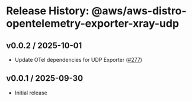 # Release History: @aws/aws-distro-opentelemetry-exporter-xray-udp

## v0.0.2 / 2025-10-01

* Update OTel dependencies for UDP Exporter ([#277](https://github.com/aws-observability/aws-otel-js-instrumentation/pull/277))

## v0.0.1 / 2025-09-30

* Initial release
